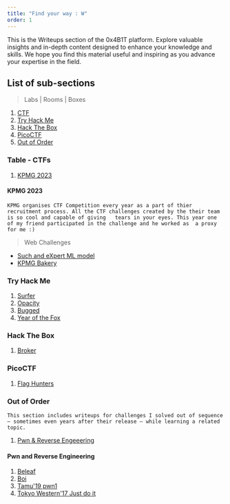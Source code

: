 ```yaml
--- 
title: "Find your way : W"
order: 1
---
```


This is the Writeups section of the 0x4B1T platform. Explore valuable insights and in-depth content designed to enhance your knowledge and skills. We hope you find this material useful and inspiring as you advance your expertise in the field.

## List of sub-sections

> Labs | Rooms | Boxes 

1. [CTF](#ctf)
2. [Try Hack Me](#try-hack-me)
3. [Hack The Box](#hack-the-box)
4. [PicoCTF](#picoctf)
5. [Out of Order](#out-of-order)

### Table - CTFs

1. [KPMG 2023](#kpmg)

#### KPMG 2023

`KPMG organises CTF Competition every year as a part of thier recruitment process. All the CTF challenges created by the their team is so cool and capable of giving   tears in your eyes. This year one of my friend participated in the challenge and he worked as  a proxy for me :)`

> Web Challenges
- [Such and eXpert ML model](https://0x4b1t.github.io/writeups/expert-lm/)
- [KPMG Bakery](https://0x4b1t.github.io/writeups/kpmg-bakery/)

### Try Hack Me

1. [Surfer](https://0x4b1t.github.io/writeups/surfer/)
2. [Opacity](https://0x4b1t.github.io/writeups/opacity-thm)
3. [Bugged](https://0x4b1t.github.io/writeups/bugged/)
4. [Year of the Fox](https://0x4b1t.github.io/writeups/year-of-the-fox/)
   
### Hack The Box

1. [Broker](https://0x4b1t.github.io/writeups/broker/)

### PicoCTF

1. [Flag Hunters](https://0x4b1t.github.io/writeups/flag-hunters/)
   
### Out of Order

`This section includes writeups for challenges I solved out of sequence — sometimes even years after their release — while learning a related topic.`

1. [Pwn & Reverse Engeeering](#pwn-and-reverse-engineering)


#### Pwn and Reverse Engineering

1. [Beleaf](https://0x4b1t.github.io/writeups/beleaf-csaw19/)
2. [Boi](https://0x4b1t.github.io/writeups/boi-csaw18)
3. [Tamu'19 pwn1](https://0x4b1t.github.io/writeups/tamu19-pwn1/)
4. [Tokyo Western'17 Just do it](https://0x4b1t.github.io/writeups/tokyo-western-17-just-do-it)




